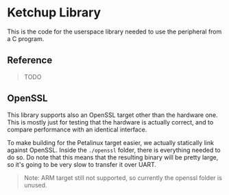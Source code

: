 # Ketchup Library

This is the code for the userspace library needed to use the peripheral from a C program.

## Reference

> TODO

## OpenSSL

This library supports also an OpenSSL target other than the hardware one. This is mostly just for testing that the hardware is actually correct, and to compare performance with an identical interface.

To make building for the Petalinux target easier, we actually statically link against OpenSSL. Inside the `./openssl` folder, there is everything needed to do so. Do note that this means that the resulting binary will be pretty large, so it's going to be very slow to transfer it over UART. 

> Note: ARM target still not supported, so currently the openssl folder is unused.
